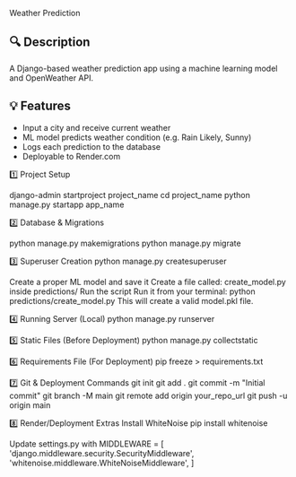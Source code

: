 Weather Prediction 
## 🔍 Description
A Django-based weather prediction app using a machine learning model and OpenWeather API.

## 💡 Features
- Input a city and receive current weather
- ML model predicts weather condition (e.g. Rain Likely, Sunny)
- Logs each prediction to the database
- Deployable to Render.com

1️⃣ Project Setup

django-admin startproject project_name
cd project_name
python manage.py startapp app_name

2️⃣ Database & Migrations

python manage.py makemigrations
python manage.py migrate

3️⃣ Superuser Creation
python manage.py createsuperuser

Create a proper ML model and save it
Create a file called: create_model.py inside predictions/
Run the script
Run it from your terminal:
python predictions/create_model.py
This will create a valid model.pkl file.

4️⃣ Running Server (Local)
python manage.py runserver

5️⃣ Static Files (Before Deployment)
python manage.py collectstatic

6️⃣ Requirements File (For Deployment)
pip freeze > requirements.txt

7️⃣ Git & Deployment Commands
git init
git add .
git commit -m "Initial commit"
git branch -M main
git remote add origin your_repo_url
git push -u origin main

8️⃣ Render/Deployment Extras
Install WhiteNoise
pip install whitenoise

Update settings.py with
MIDDLEWARE = [
    'django.middleware.security.SecurityMiddleware',
    'whitenoise.middleware.WhiteNoiseMiddleware',
]
